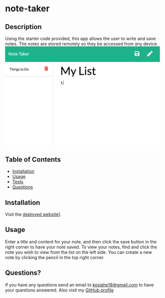# note-taker
## Description
Using the starter code provided, this app allows the user to write and save notes. The notes are stored remotely so they be accessed from any device.
![screen shot](./screen-shot.png)
## Table of Contents
* [Installation](https://github.com/kesiahp18/note-taker#installation)
* [Usage](https://github.com/kesiahp18/note-taker#usage)
* [Tests](https://github.com/kesiahp18/note-taker#tests)
* [Questions](https://github.com/kesiahp18/note-taker#questions)
    
## Installation 
Visit the [deployed website](https://arcane-ridge-88016.herokuapp.com/)].

## Usage
Enter a title and content for your note, and then click the save button in the right corner to have your note saved. To view your notes, find and click the note you wish to view from the list on the left side. You can create a new note by clicking the pencil in the top right corner.

## Questions?
If you have any questions send an email to kesiahp18@gmail.com to have your questions answered.
Also visit my [GitHub profile](https://github.com/kesiahp18)